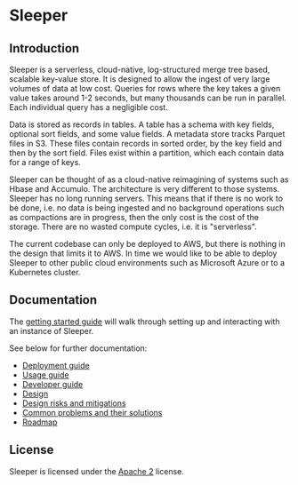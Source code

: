 Sleeper
=======

## Introduction

Sleeper is a serverless, cloud-native, log-structured merge tree based, scalable key-value store. It is designed to
allow the ingest of very large volumes of data at low cost. Queries for rows where the key takes a given value takes
around 1-2 seconds, but many thousands can be run in parallel. Each individual query has a negligible cost.

Data is stored as records in tables. A table has a schema with key fields, optional sort fields, and some value fields.
A metadata store tracks Parquet files in S3. These files contain records in sorted order, by the key field and then by
the sort field. Files exist within a partition, which each contain data for a range of keys.

Sleeper can be thought of as a cloud-native reimagining of systems such as Hbase and Accumulo. The architecture is
very different to those systems. Sleeper has no long running servers. This means that if there is no work to be done,
i.e. no data is being ingested and no background operations such as compactions are in progress, then the only cost
is the cost of the storage. There are no wasted compute cycles, i.e. it is "serverless".

The current codebase can only be deployed to AWS, but there is nothing in the design that limits it to AWS. In time
we would like to be able to deploy Sleeper to other public cloud environments such as Microsoft Azure
or to a Kubernetes cluster.

## Documentation

The [getting started guide](docs/getting-started.md) will walk through setting up and interacting with an instance
of Sleeper.

See below for further documentation:

- [Deployment guide](docs/deployment-guide.md)
- [Usage guide](docs/usage-guide.md)
- [Developer guide](docs/developer-guide.md)
- [Design](docs/design.md)
- [Design risks and mitigations](docs/design-risks-and-mitigations.md)
- [Common problems and their solutions](docs/common-problems-and-their-solutions.md)
- [Roadmap](docs/development/roadmap.md)

## License

Sleeper is licensed under the [Apache 2](http://www.apache.org/licenses/LICENSE-2.0) license.

